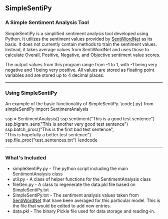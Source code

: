 SimpleSentiPy
-------------
### A Simple Sentiment Analysis Tool ###
SimpleSentiPy is a simplified sentiment analysis tool developed using Python. It utilizes the sentiment values provided by [SentiWordNet](http://sentiwordnet.isti.cnr.it/) as its basis. It does not currently contain methods to train the sentiment values. Instead, it takes average values from SentiWordNet and uses those to calculate Overall, Positive, Negative, and Objective sentiment value scores.

The output values from this program range from -1 to 1, with -1 being very negative and 1 being very positive. All values are stored as floating point variables and are stored up to 4 decimal places.

----------------------------------------------
### Using SimpleSentiPy ###
An example of the basic functionality of SimpleSentiPy.
\code{.py}
from simpleSentiPy import SentimentAnalysis

ssp = SentimentAnalysis()
ssp.sentiment("This is a good test sentence")
ssp.bigram_sent("This is another very good test sentence")
ssp.batch_proc(("This is the first bad test sentence",\
  "This is hopefully a better test sentence")
ssp.file_proc("test_sentences.txt")
\endcode

--------------------------------------------------
### What's Included ###
* simpleSentiPy.py - The python script including the main SentimentAnalysis class
* util.py - A class of helper functions for the SentimentAnalysis class
* fileGen.py - A class to regenerate the data.pkl file based on SimpleSentiPy.txt
* SimpleSentiPy.txt - The sentiment analysis values taken from [SentiWordNet](http://sentiwordnet.isti.cnr.it/) that have been averaged for this particular model. This is the file that would be edited to add new entries.
* data.pkl - The binary Pickle file used for data storage and reading-in.
